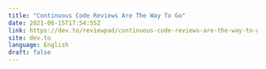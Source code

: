 ```yaml
---
title: "Continuous Code Reviews Are The Way To Go"
date: 2021-06-15T17:54:55Z
link: https://dev.to/reviewpad/continuous-code-reviews-are-the-way-to-go-190?utm_medium=RSS&utm_source=news.12bit.vn
site: dev.to
language: English
draft: false
---
```

